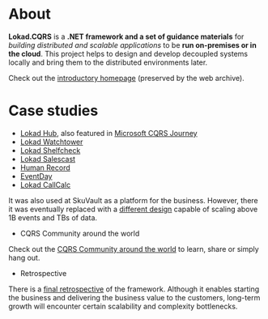 # About

**Lokad.CQRS** is a **.NET framework and a set of guidance materials** for _building distributed and scalable applications_ to be **run on-premises or in the cloud**. This project helps to design and develop decoupled systems locally and bring them to the distributed environments later.


Check out the [introductory homepage](https://web.archive.org/web/20170517230612/http://lokad.github.io:80/lokad-cqrs/) (preserved by the web archive).

# Case studies

* [Lokad Hub](http://cqrs.wikidot.com/case:lokad-hub), also featured in [Microsoft CQRS Journey](https://msdn.microsoft.com/en-us/library/jj591556.aspx)
* [Lokad Watchtower](http://cqrs.wikidot.com/case:lokad-watchtower)
* [Lokad Shelfcheck](http://cqrs.wikidot.com/case:lokad-shelfcheck)
* [Lokad Salescast](http://cqrs.wikidot.com/case:lokad-salescast)
* [Human Record](http://cqrs.wikidot.com/case:humanrecord)
* [EventDay](http://cqrs.wikidot.com/case:eventday)
* [Lokad CallCalc](http://cqrs.wikidot.com/case:lokad-callcalc)


It was also used at SkuVault as a platform for the business. However, there it was eventually replaced with a [different design](https://abdullin.com/sku-vault/2017-07-15-high-availability-and-performance/) capable of scaling above 1B events and TBs of data.

* CQRS Community around the world

Check out the [CQRS Community around the world](http://cqrs.wikidot.com/world) to learn, share or simply hang out.


* Retrospective

There is a [final retrospective](https://abdullin.com/lokad-cqrs-retrospective/) of the framework. Although it enables starting the business and delivering the business value to the customers, long-term growth will encounter certain scalability and complexity bottlenecks.
